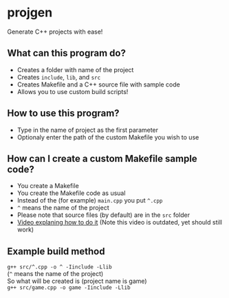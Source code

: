 # projgen
Generate C++ projects with ease!

## What can this program do?<br>
+ Creates a folder with name of the project<br>
+ Creates `include`, `lib`, and `src`<br>
+ Creates Makefile and a C++ source file with sample code<br>
+ Allows you to use custom build scripts!

## How to use this program?
+ Type in the name of project as the first parameter
+ Optionaly enter the path of the custom Makefile you wish to use

## How can I create a custom Makefile sample code?<br>
+ You create a Makefile
+ You create the Makefile code as usual
+ Instead of the (for example) `main.cpp` you put `^.cpp`
+ `^` means the name of the project
+ Please note that source files (by default) are in the `src` folder
+ [Video explaning how to do it](https://www.youtube.com/watch?v=76D7_6vsli4&ab_channel=DrFlower) (Note this video is outdated, yet should still work)

## Example build method<br>
`g++ src/^.cpp -o ^ -Iinclude -Llib`<br>
(`^` means the name of the project)<br>
So what will be created is (project name is game)<br>
`g++ src/game.cpp -o game -Iinclude -Llib`<br>
